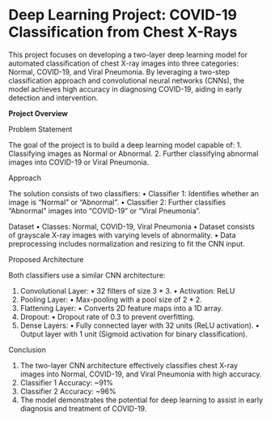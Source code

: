 # Deep Learning Project: COVID-19 Classification from Chest X-Rays

This project focuses on developing a two-layer deep learning model for automated classification of chest X-ray images into three categories: Normal, COVID-19, and Viral Pneumonia. By leveraging a two-step classification approach and convolutional neural networks (CNNs), the model achieves high accuracy in diagnosing COVID-19, aiding in early detection and intervention.

**Project Overview**

Problem Statement

The goal of the project is to build a deep learning model capable of:
	1.	Classifying images as Normal or Abnormal.
	2.	Further classifying abnormal images into COVID-19 or Viral Pneumonia.

Approach

The solution consists of two classifiers:
	•	Classifier 1: Identifies whether an image is “Normal” or “Abnormal”.
	•	Classifier 2: Further classifies “Abnormal” images into “COVID-19” or “Viral Pneumonia”.

 Dataset
	•	Classes: Normal, COVID-19, Viral Pneumonia
	•	Dataset consists of grayscale X-ray images with varying levels of abnormality.
	•	Data preprocessing includes normalization and resizing to fit the CNN input.

 Proposed Architecture

Both classifiers use a similar CNN architecture:
1.	Convolutional Layer:
  	•	32 filters of size 3 * 3.
  	•	Activation: ReLU
2.	Pooling Layer:
	  •	Max-pooling with a pool size of 2 * 2.
3.	Flattening Layer:
  	•	Converts 2D feature maps into a 1D array.
4.	Dropout:
	  •	Dropout rate of 0.3 to prevent overfitting.
5.	Dense Layers:
	  •	Fully connected layer with 32 units (ReLU activation).
	  •	Output layer with 1 unit (Sigmoid activation for binary classification).

Conclusion
1. The two-layer CNN architecture effectively classifies chest X-ray images into Normal, COVID-19, and Viral Pneumonia with high accuracy.
2. Classifier 1 Accuracy: ~91%
3. Classifier 2 Accuracy: ~96%
4. The model demonstrates the potential for deep learning to assist in early diagnosis and treatment of COVID-19.


   
